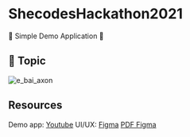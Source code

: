 # ShecodesHackathon2021
👑 Simple Demo Application 👑

## 📝 Topic
![e_bai_axon](https://user-images.githubusercontent.com/50298168/129345425-ee5a742c-540f-4624-b5d4-99b90fc77956.png)

## Resources
Demo app: [Youtube](https://www.youtube.com/watch?v=0MkM1tCReWo) 
UI/UX: [Figma](https://www.figma.com/proto/RGVcdXNSRwzRJPL3z5oWTC/Website?node-id=0%3A1&scaling=scale-down&page-id=0%3A1&starting-point-node-id=1%3A971&show-proto-sidebar=1)
       [PDF Figma](https://drive.google.com/file/d/1YtqZXlArCq9y0kUAZHLEjAGaADLiTIRQ/view)
